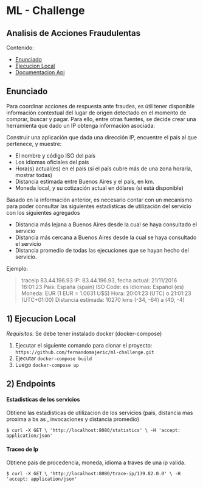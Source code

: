 # ML - Challenge

## Analisis de Acciones Fraudulentas

Contenido:

- [Enunciado](#enunciado)
- [Ejecucion Local](#ejeucion-local)
- [Documentacion Api](#documentacion-api)

## Enunciado

Para coordinar acciones de respuesta ante fraudes, es útil tener disponible información
contextual del lugar de origen detectado en el momento de comprar, buscar y pagar. Para ello, entre otras fuentes, se decide crear una herramienta que dado un IP obtenga información asociada:

Construir una aplicación que dada una dirección IP, encuentre el país al que pertenece, y muestre:

- El nombre y código ISO del país
- Los idiomas oficiales del país
- Hora(s) actual(es) en el país (si el país cubre más de una zona horaria, mostrar todas)
- Distancia estimada entre Buenos Aires y el país, en km.
- Moneda local, y su cotización actual en dólares (si está disponible)

Basado en la información anterior, es necesario contar con un mecanismo para poder consultar las siguientes estadísticas de utilización del servicio con los siguientes agregados
- Distancia más lejana a Buenos Aires desde la cual se haya consultado el servicio
- Distancia más cercana a Buenos Aires desde la cual se haya consultado el servicio
- Distancia promedio de todas las ejecuciones que se hayan hecho del servicio.

Ejemplo:

> traceip 83.44.196.93
IP: 83.44.196.93, fecha actual: 21/11/2016 16:01:23
País: España (spain)
ISO Code: es
Idiomas: Español (es)
Moneda: EUR (1 EUR = 1.0631 U$S)
Hora: 20:01:23 (UTC) o 21:01:23 (UTC+01:00)
Distancia estimada: 10270 kms (-34, -64) a (40, -4)


## 1) Ejecucion Local

*Requisitos:* Se debe tener instalado docker (docker-compose)

1. Ejecutar el siguiente comando para clonar el proyecto: `https://github.com/fernandomajeric/ml-challenge.git`
2. Ejecutar `docker-compose build`
3. Luego `docker-compose up`

## 2) Endpoints

#### Estadisticas de los servicios

Obtiene las estadisticas de utilizacion de los servicios (pais, distancia mas proxima a bs as , invocaciones y distancia promedio) 

`$ curl -X GET \ 'http://localhost:8080/statistics' \ -H 'accept: application/json'`

#### Traceo de Ip
Obtiene pais de procedencia, moneda, idioma a traves de una ip valida.

`$ curl -X GET \ 'http://localhost:8080/trace-ip/139.82.0.0' \ -H 'accept: application/json'`



